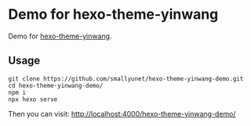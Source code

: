 # Demo for hexo-theme-yinwang 

Demo for [hexo-theme-yinwang](https://github.com/smallyunet/hexo-theme-yinwang).

## Usage

```
git clone https://github.com/smallyunet/hexo-theme-yinwang-demo.git
cd hexo-theme-yinwang-demo/
npm i
npx hexo serve
```

Then you can visit: [http://localhost:4000/hexo-theme-yinwang-demo/](http://localhost:4000/hexo-theme-yinwang-demo/)
